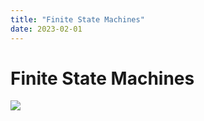 ```yaml
---
title: "Finite State Machines"
date: 2023-02-01
---
```

# Finite State Machines
![](https://i.imgur.com/bBsSj2Y.png)
